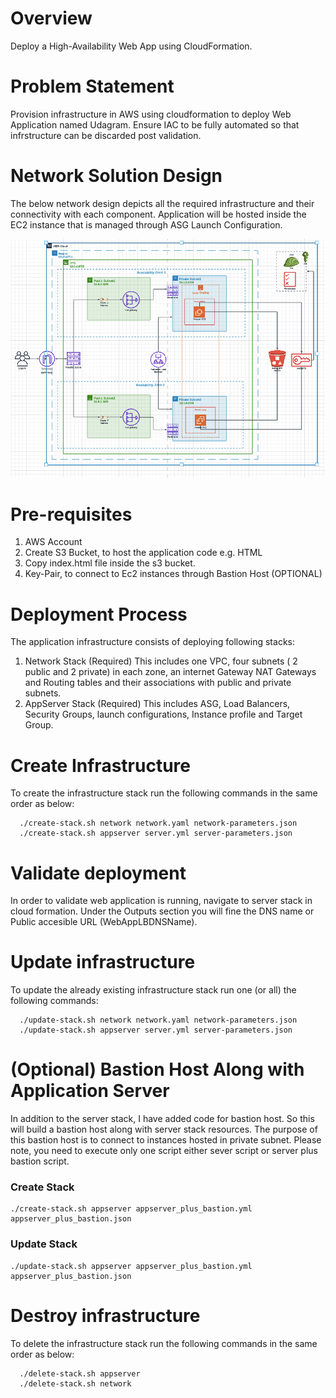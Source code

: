 # Overview
Deploy a High-Availability Web App using CloudFormation. 

# Problem Statement
Provision infrastructure in AWS using cloudformation to deploy Web Application named Udagram. 
Ensure IAC to be fully automated so that infrstructure can be discarded post validation. 

# Network Solution Design 

The below network design depicts all the required infrastructure and their connectivity with each component. 
Application will be hosted inside the EC2 instance that is managed through ASG Launch Configuration. 


![img.png](img.png)

# Pre-requisites 
1. AWS Account
2. Create S3 Bucket, to host the application code e.g. HTML
3. Copy index.html file inside the s3 bucket. 
4. Key-Pair, to connect to Ec2 instances through Bastion Host  (OPTIONAL)

# Deployment Process 
The application infrastructure consists of deploying following stacks:
1. Network Stack (Required)
   This includes one VPC, four subnets ( 2 public and 2 private) in each zone, an internet Gateway NAT Gateways and Routing tables and their associations with public and private subnets.  
2. AppServer Stack  (Required)
   This includes ASG, Load Balancers, Security Groups, launch configurations, Instance profile and Target Group. 

# Create Infrastructure 
To create the infrastructure stack run the following commands in the same order as below:

      ./create-stack.sh network network.yaml network-parameters.json
      ./create-stack.sh appserver server.yml server-parameters.json  

# Validate deployment
In order to validate web application is running, navigate to server stack in cloud formation. Under the Outputs section you will fine the DNS name or Public accesible URL (WebAppLBDNSName).

# Update infrastructure
To update the already existing infrastructure stack run one (or all) the following commands:

      ./update-stack.sh network network.yaml network-parameters.json 
      ./update-stack.sh appserver server.yml server-parameters.json  

# (Optional) Bastion Host Along with Application Server 
   In addition to the server stack, I have added code for bastion host. So this will build a bastion host along with server stack resources. The purpose of this bastion host is to connect to instances hosted in private subnet.
   Please note, you need to execute only one script either sever script or server plus bastion script.
   ### Create Stack 
    ./create-stack.sh appserver appserver_plus_bastion.yml appserver_plus_bastion.json 
   ### Update Stack
    ./update-stack.sh appserver appserver_plus_bastion.yml appserver_plus_bastion.json 


# Destroy infrastructure
To delete the infrastructure stack run the following commands in the same order as below:

      ./delete-stack.sh appserver
      ./delete-stack.sh network